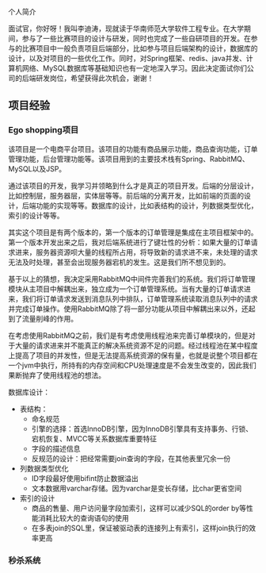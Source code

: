 个人简介

面试官，你好呀！我叫李迪涛，现就读于华南师范大学软件工程专业。在大学期间，参与了一些比赛项目的设计与研发，同时也完成了一些自研项目的开发。在参与的比赛项目中一般负责项目后端部分，比如参与项目后端架构的设计，数据库的设计，以及对项目的一些优化工作。同时，对Spring框架、redis、java并发、计算机网络、MySQL数据库等基础知识也有一定地深入学习。因此决定面试你们公司的后端研发岗位，希望获得此次机会，谢谢！

## 项目经验

### Ego shopping项目

该项目是一个电商平台项目。该项目的功能有商品展示功能，商品查询功能，订单管理功能，后台管理功能等。该项目用到的主要技术栈有Spring、RabbitMQ、MySQL以及JSP。

通过该项目的开发，我学习并领略到什么才是真正的项目开发。后端的分层设计，比如控制层，服务器层，实体层等等。前后端的分离开发，比如前端的页面的设计，后端功能的实现等等。数据库的设计，比如表结构的设计，列数据类型优化，索引的设计等等。

其实这个项目是有两个版本的，第一个版本的订单管理是集成在主项目框架中的。第一个版本开发出来之后，我对后端系统进行了键壮性的分析：如果大量的订单请求进来，服务器资源呗大量的线程所占用，将导致新的请求进不来，未处理的请求无法及时处理，甚至会出现服务器宕机的发生。这是我们所不想见到的。

基于以上的猜想，我决定采用RabbitMQ中间件完善我们的系统。我们将订单管理模块从主项目中解耦出来，独立成为一个订单管理系统。当有大量的订单请求进来，我们将订单请求发送到消息队列中排队，订单管理系统读取消息队列中的请求并完成订单操作。使用RabbitMQ除了将一部分功能从项目中解耦出来以外，还起到了流量削峰的作用。

在考虑使用RabbitMQ之前，我们是有考虑使用线程池来完善订单模块的，但是对于大量的请求进来并不能真正的解决系统资源不足的问题。经过线程池在某中程度上提高了项目的并发性，但是无法提高系统资源的保有量，也就是说整个项目都在一个jvm中执行，所持有的内存空间和CPU处理速度是不会发生改变的，因此我们果断抛弃了使用线程池的想法。

数据库设计：

- 表结构：
  - 命名规范
  - 引擎的选择：首选InnoDB引擎，因为InnoDB引擎具有支持事务、行锁、宕机恢复、MVCC等关系数据库重要特征
  - 字段的描述信息
  - 反规范的设计：把经常需要join查询的字段，在其他表里冗余一份
- 列数据类型优化
  - ID字段最好使用bifint防止数据溢出
  - 文本数据用varchar存储。因为varchar是变长存储，比char更省空间
- 索引的设计
  - 商品的售量、用户访问量字段加索引，这样可以减少SQL的order by等性能消耗比较大的查询语句的使用
  - 在多表join的SQL里，保证被驱动表的连接列上有索引，这样join执行的效率更高



### 秒杀系统